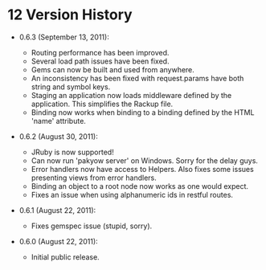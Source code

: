 <h1 id="section_12">12 Version History</h1>

- 0.6.3 (September 13, 2011): 
  - Routing performance has been improved.
  - Several load path issues have been fixed.
  - Gems can now be built and used from anywhere.
  - An inconsistency has been fixed with request.params have both string and symbol keys.
  - Staging an application now loads middleware defined by the application. This simplifies the Rackup file.
  - Binding now works when binding to a binding defined by the HTML 'name' attribute.

- 0.6.2 (August 30, 2011): 
  - JRuby is now supported!
  - Can now run 'pakyow server' on Windows. Sorry for the delay guys.
  - Error handlers now have access to Helpers. Also fixes some issues presenting views from error handlers.
  - Binding an object to a root node now works as one would expect.
  - Fixes an issue when using alphanumeric ids in restful routes.
  
- 0.6.1 (August 22, 2011): 
  - Fixes gemspec issue (stupid, sorry).
  
- 0.6.0 (August 22, 2011): 
  - Initial public release.